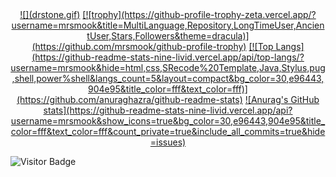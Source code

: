 <div align="center">
  <a href="">![](drstone.gif)</a>
  <a href="">[![trophy](https://github-profile-trophy-zeta.vercel.app/?username=mrsmook&title=MultiLanguage,Repository,LongTimeUser,AncientUser,Stars,Followers&theme=dracula)](https://github.com/mrsmook/github-profile-trophy)</a>
  <a href="">[![Top Langs](https://github-readme-stats-nine-livid.vercel.app/api/top-langs/?username=mrsmook&hide=html,css,SRecode%20Template,Java,Stylus,pug,shell,power%shell&langs_count=5&layout=compact&bg_color=30,e96443,904e95&title_color=fff&text_color=fff)](https://github.com/anuraghazra/github-readme-stats)</a>
  <a href="">![Anurag's GitHub stats](https://github-readme-stats-nine-livid.vercel.app/api?username=mrsmook&show_icons=true&bg_color=30,e96443,904e95&title_color=fff&text_color=fff&count_private=true&include_all_commits=true&hide=issues)
</a>
</div>

![Visitor Badge](https://visitor-badge.laobi.icu/badge?page_id=mrsmook)
